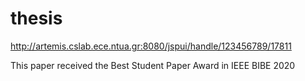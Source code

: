 # thesis

http://artemis.cslab.ece.ntua.gr:8080/jspui/handle/123456789/17811


This paper received the Best Student Paper Award in IEEE BIBE 2020
